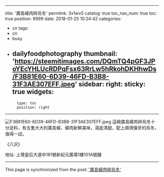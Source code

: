 
---
title: '廣島蠔肉碎烏冬'
permlink: 3x1wv5
catalog: true
toc_nav_num: true
toc: true
position: 9999
date: 2018-01-25 10:24:42
categories:
- cn
tags:
- cn
- busy
- dailyfoodphotography
thumbnail: 'https://steemitimages.com/DQmTQ4pGF3JPoYEcYHLUcRDPqFsx63RrLw5hRkohDKHhwDs/F3B81E60-6D39-46FD-B3B8-31F3AE307EFF.jpeg'
sidebar:
    right:
        sticky: true
widgets:
    -
        type: toc
        position: right
---



![F3B81E60-6D39-46FD-B3B8-31F3AE307EFF.jpeg](https://steemitimages.com/DQmTQ4pGF3JPoYEcYHLUcRDPqFsx63RrLw5hRkohDKHhwDs/F3B81E60-6D39-46FD-B3B8-31F3AE307EFF.jpeg)
這碗廣島蠔肉碎烏冬十分足料，有五隻大大的廣島蠔，蠔肉新鮮美味，湯底清甜，配上順滑彈牙的烏冬，值得一試。

《八沢》

地址: 上環皇后大道中181號新紀元廣場1樓101A號舖


- - -

This page is synchronized from the post: ['廣島蠔肉碎烏冬'](https://steemit.com/@htliao/3x1wv5)
